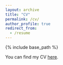 ```yaml
---
layout: archive
title: "CV"
permalink: /cv/
author_profile: true
redirect_from:
  - /resume
---
```


{% include base_path %}


You can find my CV [here]().
